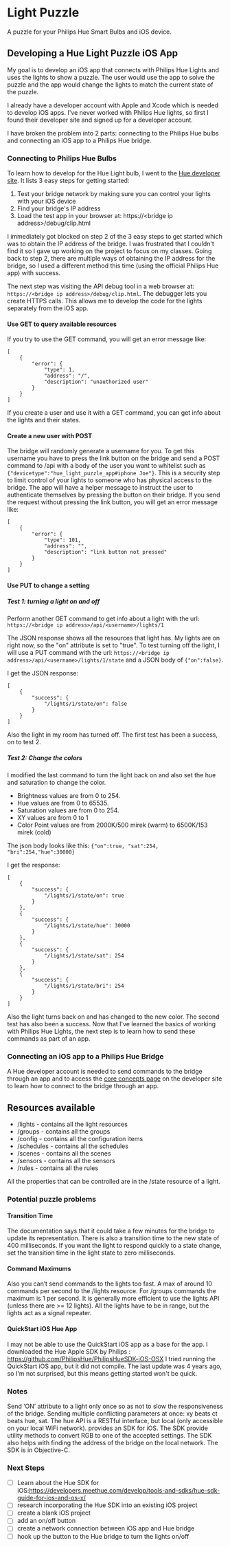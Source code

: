 # Light Puzzle
A puzzle for your Philips Hue Smart Bulbs and iOS device.

## Developing a Hue Light Puzzle iOS App

My goal is to develop an iOS app that connects with Philips Hue Lights and uses the lights to show a puzzle. The user would use the app to solve the puzzle and the app would change the lights to match the current state of the puzzle.

I already have a developer account with Apple and Xcode which is needed to develop iOS apps. I've never worked with Philips Hue lights, so first I found their developer site and signed up for a developer account.

I have broken the problem into 2 parts: connecting to the Philips Hue bulbs and connecting an iOS app to a Philips Hue bridge.

### Connecting to Philips Hue Bulbs
To learn how to develop for the Hue Light bulb, I went to the [Hue developer site](https://developers.meethue.com/develop/get-started-2/). It lists 3 easy steps for getting started:
1. Test your bridge network by making sure you can control your lights with your iOS device
1. Find your bridge's IP address
1. Load the test app in your browser at:
https://\<bridge ip address\>/debug/clip.html

I immediately got blocked on step 2 of the 3 easy steps to get started which was to obtain the IP address of the bridge. I was frustrated that I couldn't find it so I gave up working on the project to focus on my classes. Going back to step 2, there are multiple ways of obtaining the IP address for the bridge, so I used a different method this time (using the official Philips Hue app) with success.

The next step was visiting the API debug tool in a web browser at: `https://<bridge ip address>/debug/clip.html`. The debugger lets you create HTTPS calls. This allows me to develop the code for the lights separately from the iOS app.

#### Use GET to query available resources
If you try to use the GET command, you will get an error message like:
```
[
	{
		"error": {
			"type": 1,
			"address": "/",
			"description": "unauthorized user"
		}
	}
]
```
If you create a user and use it with a GET command, you can get info about the lights and their states.

#### Create a new user with POST
The bridge will randomly generate a username for you. To get this username you have to press the link button on the bridge and send a POST command to /api with a body of the user you want to whitelist such as `{"devicetype":"hue_light_puzzle_app#iphone Joe"}`. This is a security step to limit control of your lights to someone who has physical access to the bridge. The app will have a helper message to instruct the user to authenticate themselves by pressing the button on their bridge. If you send the request without pressing the link button, you will get an error message like:
```
[
	{
		"error": {
			"type": 101,
			"address": "",
			"description": "link button not pressed"
		}
	}
]
```

#### Use PUT to change a setting

##### Test 1: turning a light on and off
Perform another GET command to get info about a light with the url: `https://<bridge ip address>/api/<username>/lights/1`

The JSON response shows all the resources that light has. My lights are on right now, so the "on" attribute is set to "true". To test turning off the light, I will use a PUT command with the url: `https://<bridge ip address>/api/<username>/lights/1/state` and a JSON body of `{"on":false}`.

I get the JSON response:
```
[
	{
		"success": {
			"/lights/1/state/on": false
		}
	}
]
```
Also the light in my room has turned off. The first test has been a success, on to test 2.

##### Test 2: Change the colors
I modified the last command to turn the light back on and also set the hue and saturation to change the color.
* Brightness values are from 0 to 254.
* Hue values are from 0 to 65535.
* Saturation values are from 0 to 254.
* XY values are from 0 to 1
* Color Point values are from 2000K/500 mirek (warm) to 6500K/153 mirek (cold)

The json body looks like this: `{"on":true, "sat":254, "bri":254,"hue":30000}`

I get the response:
```
[
	{
		"success": {
			"/lights/1/state/on": true
		}
	},
	{
		"success": {
			"/lights/1/state/hue": 30000
		}
	},
	{
		"success": {
			"/lights/1/state/sat": 254
		}
	},
	{
		"success": {
			"/lights/1/state/bri": 254
		}
	}
]
```
Also the light turns back on and has changed to the new color. The second test has also been a success. Now that I've learned the basics of working with Philips Hue Lights, the next step is to learn how to send these commands as part of an app.

### Connecting an iOS app to a Philips Hue Bridge
A Hue developer account is needed to send commands to the bridge through an app and to access the [core concepts page](https://developers.meethue.com/develop/get-started-2/core-concepts/) on the developer site to learn how to connect to the bridge through an app.


## Resources available
* /lights - contains all the light resources
* /groups - contains all the groups
* /config - contains all the configuration items
* /schedules - contains all the schedules
* /scenes - contains all the scenes
* /sensors - contains all the sensors
* /rules - contains all the rules

All the properties that can be controlled are in the /state resource of a light.

### Potential puzzle problems
#### Transition Time
The documentation says that it could take a few minutes for the bridge to update its representation. There is also a transition time to the new state of 400 milliseconds. If you want the light to respond quickly to a state change, set the transition time in the light state to zero milliseconds.
#### Command Maximums
Also you can’t send commands to the lights too fast. A max of around 10 commands per second to the /lights resource. For /groups commands the maximum is 1 per second. It is generally more efficient to use the lights API (unless there are >= 12 lights).
All the lights have to be in range, but the lights act as a signal repeater.
#### QuickStart iOS Hue App
I may not be able to use the QuickStart iOS app as a base for the app. I downloaded the Hue Apple SDK by Philips : https://github.com/PhilipsHue/PhilipsHueSDK-iOS-OSX
I tried running the QuickStart iOS app, but it did not compile. The last update was 4 years ago, so I'm not surprised, but this means getting started won't be quick.

### Notes
Send ‘ON’ attribute to a light only once so as not to slow the responsiveness of the bridge.
Sending multiple conflicting parameters at once: xy beats ct beats hue, sat.
The hue API is a RESTful interface, but local (only accessible on your local WiFi network).
provides an SDK for iOS.
The SDK provide utility methods to convert RGB to one of the accepted settings.
The SDK also helps with finding the address of the bridge on the local network.
The SDK is in Objective-C.

### Next Steps
- [ ] Learn about the Hue SDK for iOS:https://developers.meethue.com/develop/tools-and-sdks/hue-sdk-guide-for-ios-and-os-x/
- [ ] research incorporating the Hue SDK into an existing iOS project
- [ ] create a blank iOS project
- [ ] add an on/off button
- [ ] create a network connection between iOS app and Hue bridge
- [ ] hook up the button to the Hue bridge to turn the lights on/off
